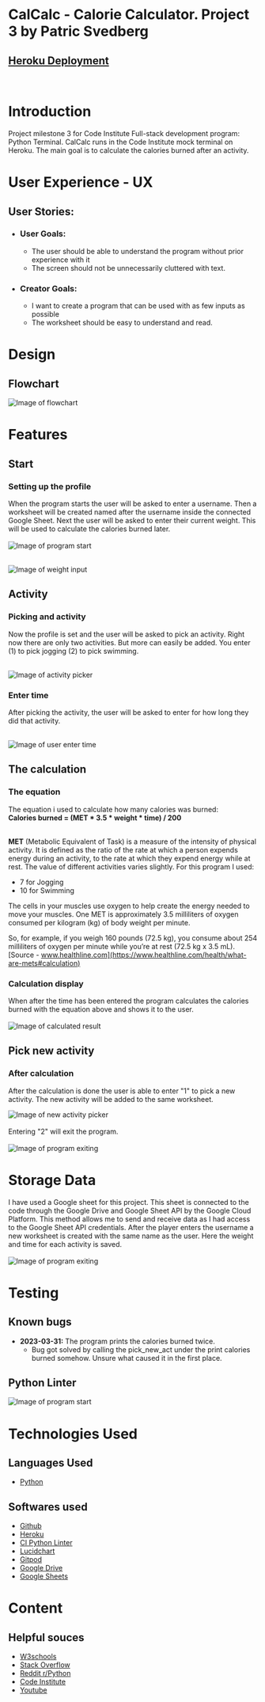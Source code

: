 # CalCalc - Calorie Calculator. Project 3 by Patric Svedberg

## [Heroku Deployment](https://calcalc-7d1f5bebf339.herokuapp.com/)
<br>

# Introduction
Project milestone 3 for Code Institute Full-stack development program: Python Terminal.
CalCalc runs in the Code Institute mock terminal on Heroku. The main goal is to calculate the calories burned after an activity.

# User Experience - UX
## User Stories:
* ### User Goals:
    * The user should be able to understand the program without prior experience with it
    * The screen should not be unnecessarily cluttered with text.

* ### Creator Goals:
    * I want to create a program that can be used with as few inputs as possible
    * The worksheet should be easy to understand and read.

# Design
## Flowchart
![Image of flowchart](assets/images/flowchart_readme.png)
# Features
## Start
### Setting up the profile
When the program starts the user will be asked to enter a username. Then a worksheet will be created named after the username inside the connected Google Sheet. Next the user will be asked to enter their current weight. This will be used to calculate the calories burned later.
<br>
<br>
![Image of program start](assets/images/start_readme.PNG)
<br>
<br>

![Image of weight input](assets/images/user_weight_readme.PNG)

## Activity
### Picking and activity
Now the profile is set and the user will be asked to pick an activity. Right now there are only two activities. But more can easily be added. You enter (1) to pick jogging (2) to pick swimming.
<br>
<br>

![Image of activity picker](assets/images/activity_readme.PNG)

### Enter time
After picking the activity, the user will be asked to enter for how long they did that activity.
<br>
<br>

![Image of user enter time](assets/images/time_readme.PNG)

## The calculation
### The equation
The equation i used to calculate how many calories was burned:<br>
<b>Calories burned = (MET * 3.5 * weight * time) / 200</b><br><br>

<b>MET</b> (Metabolic Equivalent of Task) is a measure of the intensity of physical activity. It is defined as the ratio of the rate at which a person expends energy during an activity, to the rate at which they expend energy while at rest. The value of different activities varies slightly. For this program I used:

* 7 for Jogging
* 10 for Swimming

The cells in your muscles use oxygen to help create the energy needed to move your muscles. One MET is approximately 3.5 milliliters of oxygen consumed per kilogram (kg) of body weight per minute.

So, for example, if you weigh 160 pounds (72.5 kg), you consume about 254 milliliters of oxygen per minute while you’re at rest (72.5 kg x 3.5 mL).
<br>
[Source - www.healthline.com](https://www.healthline.com/health/what-are-mets#calculation)

### Calculation display
When after the time has been entered the program calculates the calories burned with the equation above and shows it to the user.
<br>
<br>
![Image of calculated result](assets/images/calculated_readme.PNG)

## Pick new activity
### After calculation
After the calculation is done the user is able to enter "1" to pick a new activity. The new activity will be added to the same worksheet.
<br>

![Image of new activity picker](assets/images/new_activity_readme.PNG)
<br>
<br>
Entering "2" will exit the program.
<br>
<br>
![Image of program exiting](assets/images/exit_readme.PNG)

# Storage Data
I have used a Google sheet for this project. This sheet is connected to the code through the Google Drive and Google Sheet API by the Google Cloud Platform. This method allows me to send and receive data as I had access to the Google Sheet API credentials. After the player enters the username a new worksheet is created with the same name as the user. Here the weight and time for each activity is saved.
<br>
<br>
![Image of program exiting](assets/images/worksheet_readme.png)

# Testing
## Known bugs
* <b>2023-03-31:</b> The program prints the calories burned twice.
    * Bug got solved by calling the pick_new_act under the print calories burned somehow. Unsure what caused it in the first place.

## Python Linter
![Image of program start](assets/images/linter_readme.PNG)

# Technologies Used
## Languages Used
* [Python](https://en.wikipedia.org/wiki/Python_(programming_language))

## Softwares used
* [Github](https://github.com/PatSvedberg/cal-calc)
* [Heroku](https://calcalc.herokuapp.com/)
* [CI Python Linter](https://pep8ci.herokuapp.com/#)
* [Lucidchart](https://www.lucidchart.com/pages)
* [Gitpod](https://gitpod.io/)
* [Google Drive](https://drive.google.com/)
* [Google Sheets](https://www.google.com/sheets/about/)

# Content
## Helpful souces
* [W3schools](https://www.w3schools.com/python/)
* [Stack Overflow](https://stackoverflow.com/)
* [Reddit r/Python](https://www.reddit.com/r/Python/)
* [Code Institute](https://learn.codeinstitute.net/dashboard)
* [Youtube](https://www.youtube.com/)